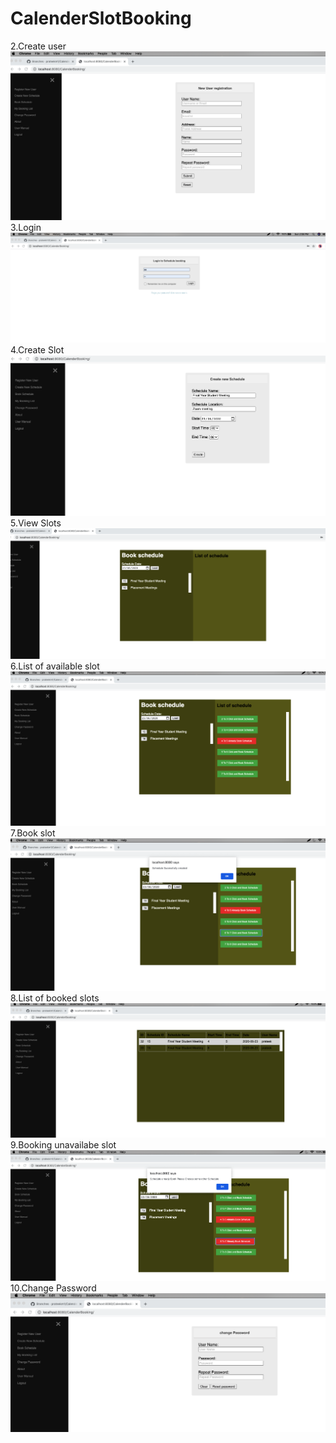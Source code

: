 # CalenderSlotBooking

2.Create user
![Test Image 2](SnapShot/RegisterNewUser.png)
3.Login
![Test Image 3](SnapShot/LoginPage.png)
4.Create Slot
![Test Image 4](SnapShot/createNewSchedule1.png)
5.View Slots
![Test Image 5](SnapShot/LoadNewSchedule.png)
6.List of available slot
![Test Image 6](SnapShot/LoadTimeingList.png)
7.Book slot
![Test Image 7](SnapShot/BookNewSchedule_free_slot.png)
8.List of booked slots
![Test Image 8](SnapShot/ListOfMyBooking.png)
9.Booking unavailabe slot
![Test Image 9](SnapShot/TryToBookAlreadyBookSlot.png)
10.Change Password
![Test Image 10](SnapShot/changePassword.png)
